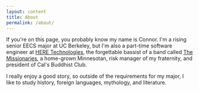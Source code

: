 ```yaml
---
layout: content
title: About
permalink: /about/
---
```


If you're on this page, you probably know my name is Connor. I'm a
rising senior EECS major at UC Berkeley, but I'm also a part-time software
engineer at [HERE Technologies](https://here.com), the forgettable bassist
of a band called [The Missionaries](https://the-missionaries.bandcamp.com),
a home-grown Minnesotan, risk manager of my fraternity, and president of
Cal's Buddhist Club.

I really enjoy a good story, so outside of the requirements for my major, I
like to study history, foreign languages, mythology, and literature.
